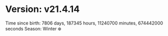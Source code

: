 # Version: v21.4.14
Time since birth: 7806 days, 187345 hours, 11240700 minutes, 674442000 seconds
Season: Winter ❄️
